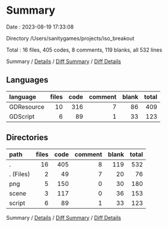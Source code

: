 # Summary

Date : 2023-08-19 17:33:08

Directory /Users/sanitygames/projects/iso_breakout

Total : 16 files,  405 codes, 8 comments, 119 blanks, all 532 lines

Summary / [Details](details.md) / [Diff Summary](diff.md) / [Diff Details](diff-details.md)

## Languages
| language | files | code | comment | blank | total |
| :--- | ---: | ---: | ---: | ---: | ---: |
| GDResource | 10 | 316 | 7 | 86 | 409 |
| GDScript | 6 | 89 | 1 | 33 | 123 |

## Directories
| path | files | code | comment | blank | total |
| :--- | ---: | ---: | ---: | ---: | ---: |
| . | 16 | 405 | 8 | 119 | 532 |
| . (Files) | 2 | 49 | 7 | 20 | 76 |
| png | 5 | 150 | 0 | 30 | 180 |
| scene | 3 | 117 | 0 | 36 | 153 |
| script | 6 | 89 | 1 | 33 | 123 |

Summary / [Details](details.md) / [Diff Summary](diff.md) / [Diff Details](diff-details.md)